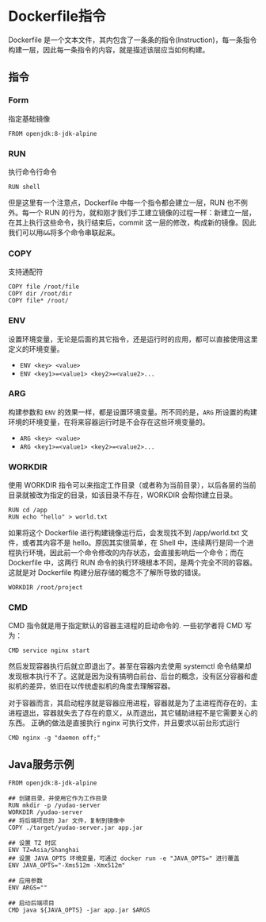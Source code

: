 # Dockerfile指令
Dockerfile 是一个文本文件，其内包含了一条条的指令(Instruction)，每一条指令构建一层，因此每一条指令的内容，就是描述该层应当如何构建。

## 指令
### Form
指定基础镜像

```
FROM openjdk:8-jdk-alpine
```

### RUN
执行命令行命令

```
RUN shell
```
但是这里有一个注意点，Dockerfile 中每一个指令都会建立一层，RUN 也不例外。每一个 RUN 的行为，就和刚才我们手工建立镜像的过程一样：新建立一层，在其上执行这些命令，执行结束后，commit 这一层的修改，构成新的镜像。因此我们可以用`&&`将多个命令串联起来。

### COPY
支持通配符
```
COPY file /root/file
COPY dir /root/dir
COPY file* /root/
```

### ENV
设置环境变量，无论是后面的其它指令，还是运行时的应用，都可以直接使用这里定义的环境变量。

* `ENV <key> <value>`
* `ENV <key1>=<value1> <key2>=<value2>...`

### ARG
构建参数和 `ENV` 的效果一样，都是设置环境变量。所不同的是，`ARG` 所设置的构建环境的环境变量，在将来容器运行时是不会存在这些环境变量的。

* `ARG <key> <value>`
* `ARG <key1>=<value1> <key2>=<value2>...`


### WORKDIR
使用 WORKDIR 指令可以来指定工作目录（或者称为当前目录），以后各层的当前目录就被改为指定的目录，如该目录不存在，WORKDIR 会帮你建立目录。

```
RUN cd /app
RUN echo "hello" > world.txt
```
如果将这个 Dockerfile 进行构建镜像运行后，会发现找不到 /app/world.txt 文件，或者其内容不是 hello。原因其实很简单，在 Shell 中，连续两行是同一个进程执行环境，因此前一个命令修改的内存状态，会直接影响后一个命令；而在 Dockerfile 中，这两行 RUN 命令的执行环境根本不同，是两个完全不同的容器。这就是对 Dockerfile 构建分层存储的概念不了解所导致的错误。
```
WORKDIR /root/project
```

### CMD
CMD 指令就是用于指定默认的容器主进程的启动命令的.
一些初学者将 CMD 写为：

```
CMD service nginx start
```
然后发现容器执行后就立即退出了。甚至在容器内去使用 systemctl 命令结果却发现根本执行不了。这就是因为没有搞明白前台、后台的概念，没有区分容器和虚拟机的差异，依旧在以传统虚拟机的角度去理解容器。

对于容器而言，其启动程序就是容器应用进程，容器就是为了主进程而存在的，主进程退出，容器就失去了存在的意义，从而退出，其它辅助进程不是它需要关心的东西。
正确的做法是直接执行 nginx 可执行文件，并且要求以前台形式运行
```
CMD nginx -g "daemon off;"
```

## Java服务示例

```
FROM openjdk:8-jdk-alpine

## 创建目录，并使用它作为工作目录
RUN mkdir -p /yudao-server
WORKDIR /yudao-server
## 将后端项目的 Jar 文件，复制到镜像中
COPY ./target/yudao-server.jar app.jar

## 设置 TZ 时区
ENV TZ=Asia/Shanghai
## 设置 JAVA_OPTS 环境变量，可通过 docker run -e "JAVA_OPTS=" 进行覆盖
ENV JAVA_OPTS="-Xms512m -Xmx512m"

## 应用参数
ENV ARGS=""

## 启动后端项目
CMD java ${JAVA_OPTS} -jar app.jar $ARGS
```